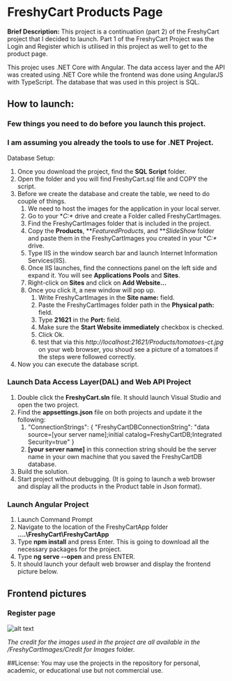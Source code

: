 # FreshyCart Products Page

**Brief Description:** This project is a continuation (part 2) of the FreshyCart project that I decided to launch. Part 1 of the FreshyCart Project was the Login and Register which is utilised in this project as well to get to the product page. 

This projec uses .NET Core with Angular.
The data access layer and the API was created using .NET Core while the frontend was done using AngularJS with TypeScript. 
The database that was used in this project is SQL.

## How to launch: 
### Few things you need to do before you launch this project. 
### I am assuming you already the tools to use for .NET Project.

Database Setup:
1. Once you download the project, find the **SQL Script** folder.
2. Open the folder and you will find FreshyCart.sql file and COPY the script.
3. Before we create the database and create the table, we need to do couple of things. 
	1. We need to host the images for the application in your local server.
	2. Go to your **C:\** drive  and create a Folder called FreshyCartImages.
	3. Find the FreshyCartImages folder that is included in the project. 
	4. Copy the **Products**, ***FeaturedProducts*, and ***SlideShow* folder and paste them in the FreshyCartImages you created in your **C:\** drive. 
	5. Type IIS in the window search bar and launch Internet 	Information Services(IIS).
	6. Once IIS launches, find the connections panel on the left side and expand it. You will see **Applications Pools** and **Sites**.
	7. Right-click on **Sites** and click on **Add Website...**
	8. Once you click it, a new window will pop up. 
		1. Write FreshyCartImages in the **Site name:** field.
		2. Paste the FreshyCartImages folder path in the **Physical path:** field.
		3. Type **21621** in the **Port:** field.
		4. Make sure the **Start Website immediately** checkbox is checked. 
		5. Click Ok.
		6. test that via this *http://localhost:21621/Products/tomatoes-ct.jpg* on your web browser, you shoud see a picture of a tomatoes if the steps were followed correctly. 
4. Now you can execute the database script. 

### Launch Data Access Layer(DAL) and Web API Project

1. Double click the **FreshyCart.sln** file. It should launch Visual Studio and open the two project.
2. Find the **appsettings.json** file on both projects and update it the following:
	1. "ConnectionStrings": {
    		"FreshyCartDBConnectionString": "data source=[your server name];initial catalog=FreshyCartDB;Integrated Security=true"
  		}
	2. **[your server name]** in this connection string should be the server name in your own machine that you saved the FreshyCartDB database.
3. Build the solution.
4. Start project without debugging. (It is going to launch a web browser and display all the products in the Product table in Json format).

### Launch Angular Project
1. Launch Command Prompt
2. Navigate to the location of the FreshyCartApp folder **....\FreshyCart\FreshyCartApp**
3. Type **npm install** and press Enter. This is going to download all the necessary packages for the project. 
4. Type **ng serve --open** and press ENTER.
5. It should launch your default web browser and display the frontend picture below. 


## Frontend pictures 

### Register page
![alt text](https://github.com/abdinassirmuse/.NET-Core-with-Angular-JS---Projects/blob/master/Simple%20Login%20and%20Register/FreshyCart/frontend%20images/register.PNG)


*The credit for the images used in the project are all available in the /FreshyCartImages/Credit for Images* folder. 

##License:
You may use the projects in the repository for personal, academic, or educational use but not commercial use.
